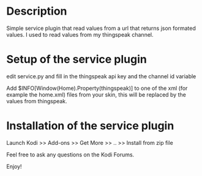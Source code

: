 
# Description

Simple service plugin that read values from a  url that returns json formated values. I used to read values from my thingspeak channel.


# Setup of the service plugin

edit service.py and fill in the thingspeak api key and the channel id variable

Add $INFO[Window(Home).Property(thingspeak)] to one of the xml (for example the home.xml) files from your skin, this will be replaced by the values from thingspeak.


# Installation of the service plugin

Launch Kodi >> Add-ons >> Get More >> .. >> Install from zip file

Feel free to ask any questions on the Kodi Forums.

Enjoy!
 
